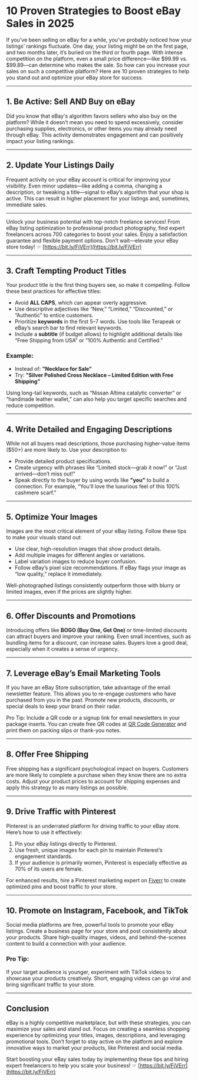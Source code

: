 # 10 Proven Strategies to Boost eBay Sales in 2025

If you've been selling on eBay for a while, you’ve probably noticed how your listings’ rankings fluctuate. One day, your listing might be on the first page, and two months later, it’s buried on the third or fourth page. With intense competition on the platform, even a small price difference—like $99.99 vs. $99.89—can determine who makes the sale. So how can you increase your sales on such a competitive platform? Here are 10 proven strategies to help you stand out and optimize your eBay store for success.

---

## 1. Be Active: Sell AND Buy on eBay

Did you know that eBay's algorithm favors sellers who also buy on the platform? While it doesn’t mean you need to spend excessively, consider purchasing supplies, electronics, or other items you may already need through eBay. This activity demonstrates engagement and can positively impact your listing rankings.

---

## 2. Update Your Listings Daily

Frequent activity on your eBay account is critical for improving your visibility. Even minor updates—like adding a comma, changing a description, or tweaking a title—signal to eBay’s algorithm that your shop is active. This can result in higher placement for your listings and, sometimes, immediate sales.

---

Unlock your business potential with top-notch freelance services! From eBay listing optimization to professional product photography, find expert freelancers across 700 categories to boost your sales. Enjoy a satisfaction guarantee and flexible payment options. Don’t wait—elevate your eBay store today! ☞ [https://bit.ly/FiVErr](https://bit.ly/FiVErr)

---

## 3. Craft Tempting Product Titles

Your product title is the first thing buyers see, so make it compelling. Follow these best practices for effective titles:

- Avoid **ALL CAPS**, which can appear overly aggressive.
- Use descriptive adjectives like “New,” “Limited,” “Discounted,” or “Authentic” to entice customers.
- Prioritize **keywords** in the first 5–7 words. Use tools like Terapeak or eBay’s search bar to find relevant keywords.
- Include a **subtitle** (if budget allows) to highlight additional details like “Free Shipping from USA” or “100% Authentic and Certified.”

### Example:
- Instead of: **"Necklace for Sale"**
- Try: **"Silver Polished Cross Necklace – Limited Edition with Free Shipping"**

Using long-tail keywords, such as “Nissan Altima catalytic converter” or “handmade leather wallet,” can also help you target specific searches and reduce competition.

---

## 4. Write Detailed and Engaging Descriptions

While not all buyers read descriptions, those purchasing higher-value items ($50+) are more likely to. Use your description to:

- Provide detailed product specifications.
- Create urgency with phrases like “Limited stock—grab it now!” or “Just arrived—don’t miss out!”
- Speak directly to the buyer by using words like **"you"** to build a connection. For example, “You’ll love the luxurious feel of this 100% cashmere scarf.”

---

## 5. Optimize Your Images

Images are the most critical element of your eBay listing. Follow these tips to make your visuals stand out:

- Use clear, high-resolution images that show product details.
- Add multiple images for different angles or variations.
- Label variation images to reduce buyer confusion.
- Follow eBay’s pixel size recommendations. If eBay flags your image as “low quality,” replace it immediately.

Well-photographed listings consistently outperform those with blurry or limited images, even if the prices are slightly higher.

---

## 6. Offer Discounts and Promotions

Introducing offers like **BOGO (Buy One, Get One)** or time-limited discounts can attract buyers and improve your ranking. Even small incentives, such as bundling items for a discount, can increase sales. Buyers love a good deal, especially when it creates a sense of urgency.

---

## 7. Leverage eBay’s Email Marketing Tools

If you have an eBay Store subscription, take advantage of the email newsletter feature. This allows you to re-engage customers who have purchased from you in the past. Promote new products, discounts, or special deals to keep your brand on their radar.

Pro Tip: Include a QR code or a signup link for email newsletters in your package inserts. You can create free QR codes at [QR Code Generator](https://www.qr-code-generator.com) and print them on packing slips or thank-you notes.

---

## 8. Offer Free Shipping

Free shipping has a significant psychological impact on buyers. Customers are more likely to complete a purchase when they know there are no extra costs. Adjust your product prices to account for shipping expenses and apply this strategy to as many listings as possible.

---

## 9. Drive Traffic with Pinterest

Pinterest is an underrated platform for driving traffic to your eBay store. Here’s how to use it effectively:

1. Pin your eBay listings directly to Pinterest.
2. Use fresh, unique images for each pin to maintain Pinterest’s engagement standards.
3. If your audience is primarily women, Pinterest is especially effective as 70% of its users are female.

For enhanced results, hire a Pinterest marketing expert on [Fiverr](https://bit.ly/FiVErr) to create optimized pins and boost traffic to your store.

---

## 10. Promote on Instagram, Facebook, and TikTok

Social media platforms are free, powerful tools to promote your eBay listings. Create a business page for your store and post consistently about your products. Share high-quality images, videos, and behind-the-scenes content to build a connection with your audience.

### Pro Tip:
If your target audience is younger, experiment with TikTok videos to showcase your products creatively. Short, engaging videos can go viral and bring significant traffic to your store.

---

## Conclusion

eBay is a highly competitive marketplace, but with these strategies, you can maximize your sales and stand out. Focus on creating a seamless shopping experience by optimizing your titles, images, descriptions, and leveraging promotional tools. Don’t forget to stay active on the platform and explore innovative ways to market your products, like Pinterest and social media.

Start boosting your eBay sales today by implementing these tips and hiring expert freelancers to help you scale your business! ☞ [https://bit.ly/FiVErr](https://bit.ly/FiVErr)
